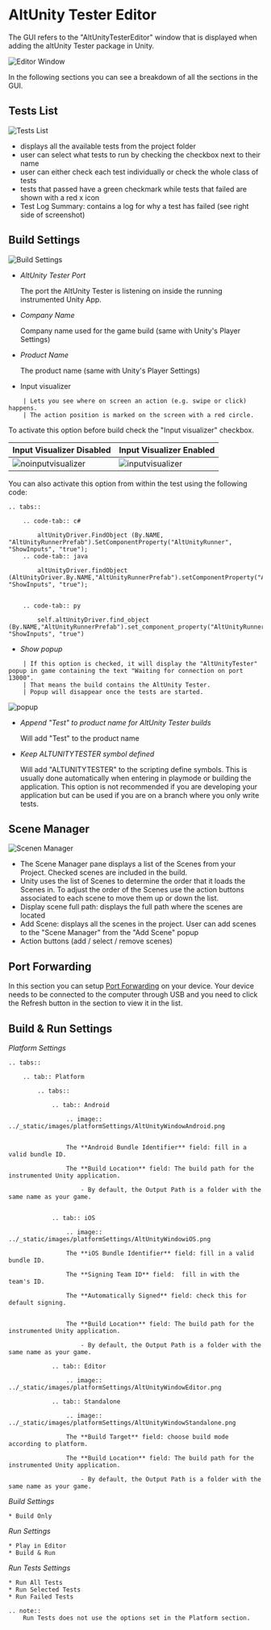 # AltUnity Tester Editor

The GUI refers to the "AltUnityTesterEditor" window that is displayed when adding the altUnity Tester package in Unity.

![Editor Window](../_static/images/altUnityTesterWindow/EditorWindow.png)

In the following sections you can see a breakdown of all the sections in the GUI.

## Tests List

![Tests List](../_static/images/altUnityTesterWindow/TestsList.png)

-   displays all the available tests from the project folder
-   user can select what tests to run by checking the checkbox next to their name
-   user can either check each test individually or check the whole class of tests
-   tests that passed have a green checkmark while tests that failed are shown with a red x icon
-   Test Log Summary: contains a log for why a test has failed (see right side of screenshot)

## Build Settings

![Build Settings](../_static/images/altUnityTesterWindow/BuildSettings.png)

<!-- 
-   Proxy host

    Refers to the host the AltUnity Proxy is listening on.  
     You can change this value and make a new game build if you want to use another host.

-   Proxy port

    Refers to the port the AltUnity Proxy is listening on.  
     You can change this value and make a new game build if you want to use another port.
-->
-   *AltUnity Tester Port*

    The port the AltUnity Tester is listening on inside the running instrumented Unity App.  

-   *Company Name*

    Company name used for the game build (same with Unity's Player Settings)

-   *Product Name*

    The product name (same with Unity's Player Settings)

-   Input visualizer

```eval_rst
    | Lets you see where on screen an action (e.g. swipe or click) happens.
    | The action position is marked on the screen with a red circle.
```



To activate this option before build check the "Input visualizer" checkbox.

| Input Visualizer Disabled                          | Input Visualizer Enabled                       |
| -------------------------------------------------- | ---------------------------------------------- |
| ![noinputvisualizer](../_static/images/noinpv.gif) | ![inputvisualizer](../_static/images/inpv.gif) |

You can also activate this option from within the test using the following code:

```eval_rst
.. tabs::

    .. code-tab:: c#

        altUnityDriver.FindObject (By.NAME, "AltUnityRunnerPrefab").SetComponentProperty("AltUnityRunner", "ShowInputs", "true");
    .. code-tab:: java

        altUnityDriver.findObject (AltUnityDriver.By.NAME,"AltUnityRunnerPrefab").setComponentProperty("AltUnityRunner", "ShowInputs", "true");


    .. code-tab:: py

        self.altUnityDriver.find_object (By.NAME,"AltUnityRunnerPrefab").set_component_property("AltUnityRunner", "ShowInputs", "true")
```

-   *Show popup*

```eval_rst
    | If this option is checked, it will display the "AltUnityTester" popup in game containing the text "Waiting for connection on port 13000".
    | That means the build contains the AltUnity Tester.
    | Popup will disappear once the tests are started.
```

![popup](../_static/images/AltUnityTesterPopup.png)

-   *Append "Test" to product name for AltUnity Tester builds*

    Will add "Test" to the product name

-   *Keep ALTUNITYTESTER symbol defined*  

    Will add "ALTUNITYTESTER" to the scripting define symbols. This is usually done automatically when entering in playmode or building the application. This option is not recommended if you are developing your application but can be used if you are on a branch where you only write tests.


## Scene Manager

![Scenen Manager](../_static/images/altUnityTesterWindow/SceneManager.png)

-   The Scene Manager pane displays a list of the Scenes from your Project. Checked scenes are included in the build.
-   Unity uses the list of Scenes to determine the order that it loads the Scenes in. To adjust the order of the Scenes use the action buttons associated to each scene to move them up or down the list.
-   Display scene full path: displays the full path where the scenes are located
-   Add Scene: displays all the scenes in the project. User can add scenes to the "Scene Manager" from the "Add Scene" popup
-   Action buttons (add / select / remove scenes)


## Port Forwarding
In this section you can setup [Port Forwarding](advanced-usage.html#what-is-port-forwarding-and-when-to-use-it) on your device. Your device needs to be connected to the computer through USB and you need to click the Refresh button in the section to view it in the list.      
     

## Build & Run Settings

_Platform Settings_

```eval_rst
.. tabs::

    .. tab:: Platform

        .. tabs::

            .. tab:: Android

                .. image:: ../_static/images/platformSettings/AltUnityWindowAndroid.png


                The **Android Bundle Identifier** field: fill in a valid bundle ID.

                The **Build Location** field: The build path for the instrumented Unity application.

                    - By default, the Output Path is a folder with the same name as your game.
                

            .. tab:: iOS

                .. image:: ../_static/images/platformSettings/AltUnityWindowiOS.png

                The **iOS Bundle Identifier** field: fill in a valid bundle ID.

                The **Signing Team ID** field:  fill in with the team's ID.

                The **Automatically Signed** field: check this for default signing.


                The **Build Location** field: The build path for the instrumented Unity application.

                    - By default, the Output Path is a folder with the same name as your game.

            .. tab:: Editor

                .. image:: ../_static/images/platformSettings/AltUnityWindowEditor.png

            .. tab:: Standalone

                .. image:: ../_static/images/platformSettings/AltUnityWindowStandalone.png

                The **Build Target** field: choose build mode according to platform.

                The **Build Location** field: The build path for the instrumented Unity application.

                    - By default, the Output Path is a folder with the same name as your game.

```


_Build Settings_



    * Build Only

_Run Settings_

    * Play in Editor
    * Build & Run

_Run Tests Settings_

    * Run All Tests
    * Run Selected Tests
    * Run Failed Tests

```eval_rst
.. note::
    Run Tests does not use the options set in the Platform section.
```
